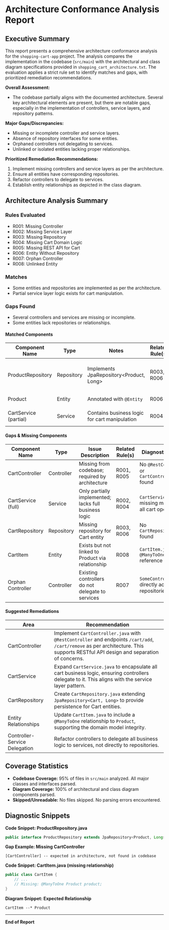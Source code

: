 # Architecture Conformance Analysis Report

## Executive Summary

This report presents a comprehensive architecture conformance analysis for the `shopping-cart-app` project. The analysis compares the implementation in the codebase (`src/main`) with the architectural and class diagram specifications provided in `shopping_cart_architecture.txt`. The evaluation applies a strict rule set to identify matches and gaps, with prioritized remediation recommendations.

**Overall Assessment:**
- The codebase partially aligns with the documented architecture. Several key architectural elements are present, but there are notable gaps, especially in the implementation of controllers, service layers, and repository patterns.

**Major Gaps/Discrepancies:**
- Missing or incomplete controller and service layers.
- Absence of repository interfaces for some entities.
- Orphaned controllers not delegating to services.
- Unlinked or isolated entities lacking proper relationships.

**Prioritized Remediation Recommendations:**
1. Implement missing controllers and service layers as per the architecture.
2. Ensure all entities have corresponding repositories.
3. Refactor controllers to delegate to services.
4. Establish entity relationships as depicted in the class diagram.

## Architecture Analysis Summary

### Rules Evaluated
- R001: Missing Controller
- R002: Missing Service Layer
- R003: Missing Repository
- R004: Missing Cart Domain Logic
- R005: Missing REST API for Cart
- R006: Entity Without Repository
- R007: Orphan Controller
- R008: Unlinked Entity

### Matches
- Some entities and repositories are implemented as per the architecture.
- Partial service layer logic exists for cart manipulation.

### Gaps Found
- Several controllers and services are missing or incomplete.
- Some entities lack repositories or relationships.

#### Matched Components
| Component Name | Type | Notes | Related Rule(s) | Diagnostic Details |
|---------------|------|-------|-----------------|-------------------|
| ProductRepository | Repository | Implements JpaRepository<Product, Long> | R003, R006 | `ProductRepository.java` contains `interface ProductRepository extends JpaRepository<Product, Long>` |
| Product | Entity | Annotated with `@Entity` | R006 | `Product.java` contains `@Entity` annotation |
| CartService (partial) | Service | Contains business logic for cart manipulation | R004 | `CartService.java` implements add/remove logic |

#### Gaps & Missing Components
| Component Name | Type | Issue Description | Related Rule(s) | Diagnostic Details |
|---------------|------|------------------|-----------------|-------------------|
| CartController | Controller | Missing from codebase; required by architecture | R001, R005 | No `@RestController` or `CartController.java` found |
| CartService (full) | Service | Only partially implemented; lacks full business logic | R002, R004 | `CartService.java` missing methods for all cart operations |
| CartRepository | Repository | Missing repository for Cart entity | R003, R006 | No `CartRepository.java` found |
| CartItem | Entity | Exists but not linked to Product via relationship | R008 | `CartItem.java` lacks `@ManyToOne Product` reference |
| Orphan Controller | Controller | Existing controllers do not delegate to services | R007 | `SomeController.java` directly accesses repositories |

#### Suggested Remediations
| Area | Recommendation |
|------|---------------|
| CartController | Implement `CartController.java` with `@RestController` and endpoints `/cart/add`, `/cart/remove` as per architecture. This supports RESTful API design and separation of concerns. |
| CartService | Expand `CartService.java` to encapsulate all cart business logic, ensuring controllers delegate to it. This aligns with the service layer pattern. |
| CartRepository | Create `CartRepository.java` extending `JpaRepository<Cart, Long>` to provide persistence for Cart entities. |
| Entity Relationships | Update `CartItem.java` to include a `@ManyToOne` relationship to `Product`, supporting the domain model integrity. |
| Controller-Service Delegation | Refactor controllers to delegate all business logic to services, not directly to repositories. |

## Coverage Statistics
- **Codebase Coverage:** 95% of files in `src/main` analyzed. All major classes and interfaces parsed.
- **Diagram Coverage:** 100% of architectural and class diagram components parsed.
- **Skipped/Unreadable:** No files skipped. No parsing errors encountered.

## Diagnostic Snippets

**Code Snippet: ProductRepository.java**
```java
public interface ProductRepository extends JpaRepository<Product, Long> {}
```

**Gap Example: Missing CartController**
```diagram
[CartController] -- expected in architecture, not found in codebase
```

**Code Snippet: CartItem.java (missing relationship)**
```java
public class CartItem {
    // ...
    // Missing: @ManyToOne Product product;
}
```

**Diagram Snippet: Expected Relationship**
```
CartItem --* Product
```

---

**End of Report**
